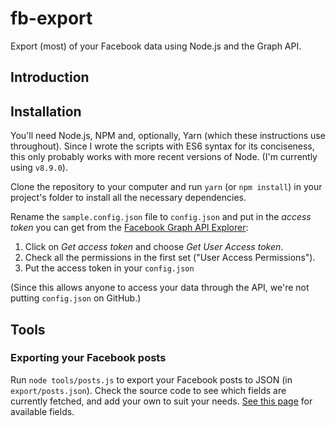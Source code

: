 # fb-export

Export (most) of your Facebook data using Node.js and the Graph API.

## Introduction

## Installation

You'll need Node.js, NPM and, optionally, Yarn (which these instructions use throughout). Since I wrote the scripts with ES6 syntax for its conciseness, this only probably works with more recent versions of Node. (I'm currently using `v8.9.0`).

Clone the repository to your computer and run `yarn` (or `npm install`) in your project's folder to install all the necessary dependencies.

Rename the `sample.config.json` file to `config.json` and put in the *access token* you can get from the [Facebook Graph API Explorer](https://developers.facebook.com/tools/explorer/):

1. Click on _Get access token_ and choose _Get User Access token_.
2. Check all the permissions in the first set ("User Access Permissions").
3. Put the access token in your `config.json`

(Since this allows anyone to access your data through the API, we're not putting `config.json` on GitHub.)

## Tools

### Exporting your Facebook posts

Run `node tools/posts.js` to export your Facebook posts to JSON (in `export/posts.json`). Check the source code to see which fields are currently fetched, and add your own to suit your needs. [See this page](https://developers.facebook.com/docs/graph-api/reference/v2.11/post) for available fields.